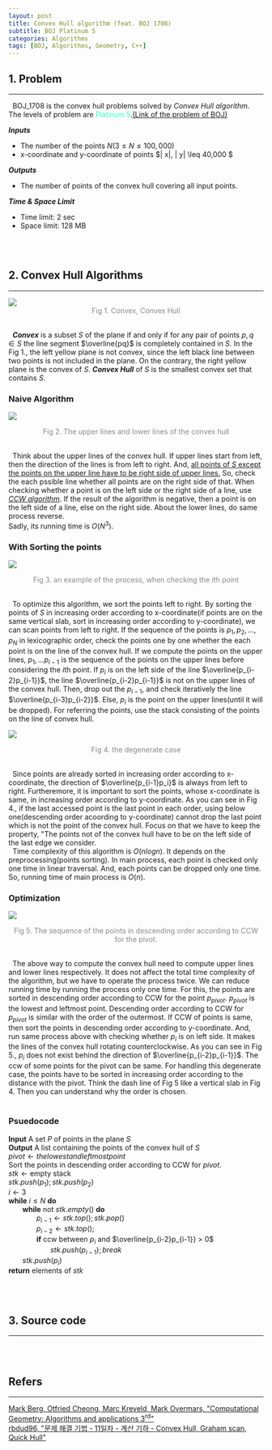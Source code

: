 ```yaml
---
layout: post
title: Convex Hull algorithm (feat. BOJ 1708)
subtitle: BOJ Platinum 5
categories: Algorithms
tags: [BOJ, Algorithms, Geometry, C++]
---
```

## 1. Problem
<hr>
&nbsp;&nbsp;BOJ_1708 is the convex hull problems solved by <i>Convex Hull algorithm</i>. The levels of problem are <span style="color:#33ffcc">Platinum 5</span>.<a href="https://www.acmicpc.net/problem/1708">(Link of the problem of BOJ)</a><br/>

<b><i>Inputs</i></b>
- The number of the points $N (3\leq N \leq 100,000)$
- x-coordinate and y-coordinate of points $\| x\|, \| y\| \leq 40,000 $

<b><i>Outputs</i></b>
- The number of points of the convex hull covering all input points.

<b><i>Time & Space Limit</i></b>
- Time limit: 2 sec
- Space limit: 128 MB

<br/><br/>

## 2. Convex Hull Algorithms
<hr>
<img src = "https://user-images.githubusercontent.com/80208196/229359178-503a8a13-89dc-45cd-90b6-bcb096dfe8e0.png"><center><span style = "opacity:0.5">Fig 1. Convex, Convex Hull</span></center><br/>

&nbsp;&nbsp;<i><b>Convex</b></i> is a subset $S$ of the plane if and only if for any pair of points $p, q \in S$ the line segment $\overline{pq}$ is completely contained in $S$. In the Fig 1., the left yellow plane is not convex, since the left black line between two points is not included in the plane. On the contrary, the right yellow plane is the convex of $S$. <i><b>Convex Hull</b></i> of $S$ is the smallest convex set that contains $S$.<br/>

### Naive Algorithm

<img src = "https://user-images.githubusercontent.com/80208196/229359541-1bd44c93-890e-4c91-b6fe-5d4ee9e01752.png"><center><span style = "opacity:0.5">Fig 2. The upper lines and lower lines of the convex hull</span></center><br/>

&nbsp;&nbsp;Think about the upper lines of the convex hull. If upper lines start from left, then the direction of the lines is from left to right. And, <u>all points of $S$ except the points on the upper line have to be right side of upper lines.</u> So, check the each pssible line whether all points are on the right side of that. When checking whether a point is on the left side or the right side of a line, use <a href = "https://unsik6.github.io/algorithms/2023/03/26/CCW.html"><i>CCW algorithm</i></a>. If the result of the algorithm is negative, then a point is on the left side of a line, else on the right side. About the lower lines, do same process reverse.<br/> Sadly, its running time is $O(N^3)$.<br/>

### With Sorting the points

<img src = "https://user-images.githubusercontent.com/80208196/229367452-9300a37d-36a9-4608-9678-f5301508da98.png"><center><span style = "opacity:0.5">Fig 3. an example of the process, when checking the $i$th point</span></center><br/>

&nbsp;&nbsp;To optimize this algorithm, we sort the points left to right. By sorting the points of $S$ in increasing order according to x-coordinate(if points are on the same vertical slab, sort in increasing order according to y-coordinate), we can scan points from left to right. If the sequence of the points is $p_1, p_2, ... ,p_N$ in lexicographic order, check the points one by one whether the each point is on the line of the convex hull. If we compute the points on the upper lines, $p_1, ... p_{i-1}$ is the sequence of the points on the upper lines before considering the $i$th point. If $p_i$ is on the left side of the line $\overline{p_{i-2}p_{i-1}}$, the line $\overline{p_{i-2}p_{i-1}}$ is not on the upper lines of the convex hull. Then, drop out the $p_{i-1}$, and check iteratively the line $\overline{p_{i-3}p_{i-2}}$. Else, $p_i$ is the point on the upper lines(until it will be dropped). For referring the points, use the stack consisting of the points on the line of convex hull.<br/>

<img src = "https://user-images.githubusercontent.com/80208196/229367452-9300a37d-36a9-4608-9678-f5301508da98.png"><center><span style = "opacity:0.5">Fig 4. the degenerate case</span></center><br/>

&nbsp;&nbsp;Since points are already sorted in increasing order according to x-coordinate, the direction of $\overline{p_{i-1}p_i}$ is always from left to right. Furtheremore, it is important to sort the points, whose x-coordinate is same, in increasing order according to y-coordinate. As you can see in Fig 4., if the last accessed point is the last point in each order, using below one(descending order acoording to y-coordinate) cannot drop the last point which is not the point of the convex hull. Focus on that we have to keep the property, "The points not of the convex hull have to be on the left side of the last edge we consider.<br/>
&nbsp;&nbsp;Time complexity of this algorithm is $O(nlog{n})$. It depends on the preprocessing(points sorting). In main process, each point is checked only one time in linear traversal. And, each points can be dropped only one time. So, running time of main process is $O(n)$.

### Optimization

<img src = "https://user-images.githubusercontent.com/80208196/229369468-33efce00-7b92-4095-8a9c-923cb1b25d96.png"><center><span style = "opacity:0.5">Fig 5. The sequence of the points in descending order according to CCW for the pivot.</span></center><br/>

&nbsp;&nbsp;The above way to compute the convex hull need to compute upper lines and lower lines respectively. It does not affect the total time complexity of the algorithm, but we have to operate the process twice. We can reduce running time by running the process only one time. For this, the points are sorted in descending order according to CCW for the point $p_{pivot}$. $p_{pivot}$ is the lowest and leftmost point. Descending order according to CCW for $p_{pivot}$ is similar with the order of the outermost. If CCW of points is same, then sort the points in descending order according to y-coordinate. And, run same process above with checking whether $p_i$ is on left side. It makes the lines of the convex hull rotating counterclockwise. As you can see in Fig 5., $p_i$ does not exist behind the direction of $\overline{p_{i-2}p_{i-1}}$. The ccw of some points for the pivot can be same. For handling this degenerate case, the points have to be sorted in increasing order according to the distance with the pivot. Think the dash line of Fig 5 like a vertical slab in Fig 4. Then you can understand why the order is chosen.<br/><br/>

### Psuedocode

<b>Input</b> A set $P$ of points in the plane $S$ <br/>
<b>Output</b> A list containing the points of the convex hull of $S$<br/>
$pivot \leftarrow the lowest and leftmost point$<br/>
Sort the points in descending order according to CCW for $pivot$.<br/>
$stk \leftarrow \text{empty stack}$<br/>
$stk.push(p_1); stk.push(p_2)$<br/>
$i \leftarrow 3$<br/>
<b>while</b> $i \leq N$ <b>do</b><br/>
&nbsp; &nbsp; &nbsp; &nbsp;<b>while</b> not $stk.empty()$ <b>do</b><br/>
&nbsp; &nbsp; &nbsp; &nbsp;&nbsp; &nbsp; &nbsp; &nbsp;$p_{i-1} \leftarrow stk.top(); stk.pop()$<br/>
&nbsp; &nbsp; &nbsp; &nbsp;&nbsp; &nbsp; &nbsp; &nbsp;$p_{i-2} \leftarrow stk.top();$<br/>
&nbsp; &nbsp; &nbsp; &nbsp;&nbsp; &nbsp; &nbsp; &nbsp;<b>if</b> ccw between $p_i$ and $\overline{p_{i-2}p_{i-1}} > 0$<br/>
&nbsp; &nbsp; &nbsp; &nbsp;&nbsp; &nbsp; &nbsp; &nbsp;&nbsp; &nbsp; &nbsp; &nbsp;$stk.push(p_{i-1}); break$<br/>
&nbsp; &nbsp; &nbsp; &nbsp;$stk.push(p_i)$<br/>
<b>return</b> elements of $stk$<br/>

<br/><br/>

## 3. Source code
<hr>
<script src="https://gist.github.com/unsik6/4226cab389fc49efc395481c0acc9164.js"></script>


<br/><br/>

## Refers
<hr/>
<a href = "https://link.springer.com/book/10.1007/978-3-540-77974-2">Mark Berg, Otfried Cheong, Marc Kreveld, Mark Overmars, "Computational Geometry: Algorithms and applications 3<sup>rd</sup>"</a><br/>
<a href = "https://m.blog.naver.com/PostView.naver?isHttpsRedirect=true&blogId=rbdud96&logNo=221516203360">rbdud96, "문제 해결 기법 - 11일차 - 계산 기하 - Convex Hull, Graham scan, Quick Hull"</a><br/>